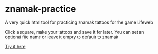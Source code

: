 # znamak-practice
A very quick html tool for practicing znamak tattoos for the game Lifeweb


Click a square, make your tattoos and save it for later. You can set an optional file name or leave it empty to default to znamak

[Try it here](https://daelso.github.io/znamak-practice/znamak.html)

